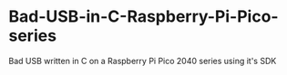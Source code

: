 # Bad-USB-in-C-Raspberry-Pi-Pico-series
Bad USB written in C on a Raspberry Pi Pico 2040 series using it's SDK
